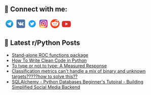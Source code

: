 ## 🔎 Connect with me:
[<img src="https://github.com/bullbesh/bullbesh/blob/main/images/Telegram.png" width="32" height="32" />](https://t.me/bullbesh)
[<img src="https://github.com/bullbesh/bullbesh/blob/main/images/VK.png" width="32" height="32" />](https://vk.com/bullbesh)
[<img src="https://github.com/bullbesh/bullbesh/blob/main/images/Twitter.png" width="32" height="32" />](https://twitter.com/bullbesh1)
[<img src="https://github.com/bullbesh/bullbesh/blob/main/images/Instagram.png" width="32" height="32" />](https://www.instagram.com/bullbesh)
[<img src="https://github.com/bullbesh/bullbesh/blob/main/images/Reddit.png" width="32" height="32" />](https://www.reddit.com/user/bullbesh)
[<img src="https://github.com/bullbesh/bullbesh/blob/main/images/YouTube.png" width="32" height="32" />](https://www.youtube.com/channel/UCtfjRs6uzgq5mfm8S06WTcg)

## 📕 Latest r/Python Posts
<!-- BLOG-POST-LIST:START -->
- [Stand-alone ROC functions package](https://www.reddit.com/r/Python/comments/zwfxjy/standalone_roc_functions_package/)
- [How To Write Clean Code in Python](https://www.reddit.com/r/Python/comments/zwemo4/how_to_write_clean_code_in_python/)
- [To type or not to type: A Measured Response](https://www.reddit.com/r/Python/comments/zwbtmm/to_type_or_not_to_type_a_measured_response/)
- [Classification metrics can&#39;t handle a mix of binary and unknown targets?????how to solve this??](https://www.reddit.com/r/Python/comments/zw9xo3/classification_metrics_cant_handle_a_mix_of/)
- [SQLAlchemy - Python Databases Beginner&#39;s Tutoiral - Building Simplified Social Media Backend](https://www.reddit.com/r/Python/comments/zw8wn5/sqlalchemy_python_databases_beginners_tutoiral/)
<!-- BLOG-POST-LIST:END -->
